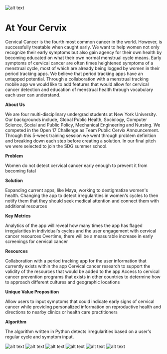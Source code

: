 ![alt text](https://raw.githubusercontent.com/acarreon3/at-your-cervix/master/logo.jpg)

# At Your Cervix

Cervical Cancer is the fourth most common cancer in the world. However, is successfully treatable when caught early. We want to help women not only recognize their early symptoms but also gain agency for their own health by becoming educated on what their own normal menstrual cycle means. Early symptoms of cervical cancer are often times heightened symptoms of a menstrual cycle, most of which are already being logged by women in their period tracking apps. We believe that period tracking apps have an untapped potential. Through a collaboration with a menstrual tracking mobile app we would like to add features that would allow for cervical cancer detection and education of menstrual health through vocabulary each user can understand. 


**About Us**

We are four multi-disciplinary undergrad students at New York University. Our backgrounds include, Global Public Health, Sociology, Computer Science, Social and Public Policy, Mechanical Engineering and Nursing. We competed in the Open 17 Challenge as Team Public Cervix Announcement. Through this 5-week training session we went through problem definition and breaking down each step before creating a solution. In our final pitch we were selected to join the SDG summer school. 


**Problem**

Women do not detect cervical cancer early enough to prevent it from becoming fatal


**Solution**

Expanding current apps, like Maya, working to destigmatize women's health.
Changing the app to detect irregularities in women's cycles to then notify them that they should seek medical attention and connect them with additional resources


**Key Metrics**

Analytics of the app will reveal how many times the app has flaged irregularities in individual's cycles and the user engagement with cervical cancer resources
Overtime, there will be a measurable increase in early screenings for cervical cancer


**Resources**

Collaboration with a period tracking app for the user information that currently exists within the app
Cervical cancer research to support the validity of the resources that would be added to the app
Access to cervical cancer prevention programs that exists in other countries to determine how to approach different cultures and geographic locations


**Unique Value Proposition**

Allow users to input symptoms that could indicate early signs of cervical cancer while providing personalized information on reproductive health and directions to nearby clinics or health care practitioners



**Algorithm**

The algorithm written in Python detects irregularities based on a user's regular cycle and symptom input.

![alt text](https://raw.githubusercontent.com/acarreon3/at-your-cervix/master/algoss1.JPG)
![alt text](https://raw.githubusercontent.com/acarreon3/at-your-cervix/master/algoss2.JPG)
![alt text](https://raw.githubusercontent.com/acarreon3/at-your-cervix/master/algoss3.JPG)
![alt text](https://raw.githubusercontent.com/acarreon3/at-your-cervix/master/algoss4.JPG)
![alt text](https://raw.githubusercontent.com/acarreon3/at-your-cervix/master/algoss5.JPG)
![alt text](https://raw.githubusercontent.com/acarreon3/at-your-cervix/master/algoss6.JPG)

